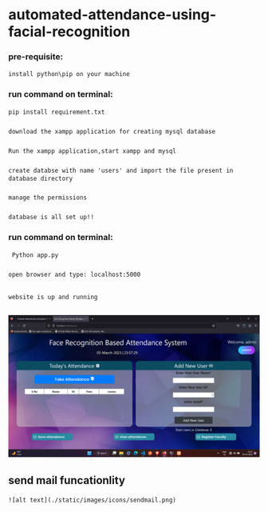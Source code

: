 # automated-attendance-using-facial-recognition

### pre-requisite: 
    install python\pip on your machine
### run command on terminal:
    pip install requirement.txt
###
    download the xampp application for creating mysql database
###
    Run the xampp application,start xampp and mysql 
###
    create databse with name 'users' and import the file present in database directory
###
    manage the permissions 
###
    database is all set up!!
    
### run command on terminal:
     Python app.py 
###
    open browser and type: localhost:5000
##
    website is up and running
##  ![alt text](./static/images/icons/home.png)
## send mail funcationlity 
    ![alt text](./static/images/icons/sendmail.png)   
